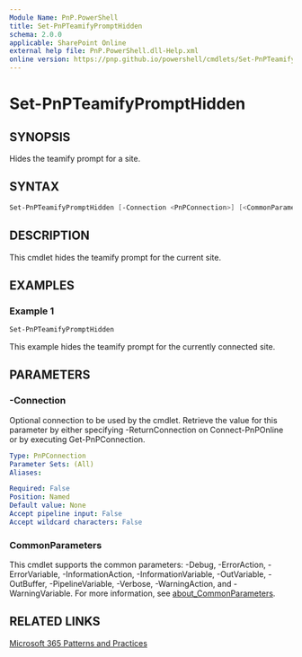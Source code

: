 ```yaml
---
Module Name: PnP.PowerShell
title: Set-PnPTeamifyPromptHidden
schema: 2.0.0
applicable: SharePoint Online
external help file: PnP.PowerShell.dll-Help.xml
online version: https://pnp.github.io/powershell/cmdlets/Set-PnPTeamifyPromptHidden.html
---
```

 
# Set-PnPTeamifyPromptHidden

## SYNOPSIS
Hides the teamify prompt for a site.

## SYNTAX

```powershell
Set-PnPTeamifyPromptHidden [-Connection <PnPConnection>] [<CommonParameters>]
```

## DESCRIPTION
This cmdlet hides the teamify prompt for the current site.

## EXAMPLES

### Example 1
```powershell
Set-PnPTeamifyPromptHidden
```

This example hides the teamify prompt for the currently connected site.

## PARAMETERS

### -Connection
Optional connection to be used by the cmdlet. Retrieve the value for this parameter by either specifying -ReturnConnection on Connect-PnPOnline or by executing Get-PnPConnection.

```yaml
Type: PnPConnection
Parameter Sets: (All)
Aliases:

Required: False
Position: Named
Default value: None
Accept pipeline input: False
Accept wildcard characters: False
```

### CommonParameters
This cmdlet supports the common parameters: -Debug, -ErrorAction, -ErrorVariable, -InformationAction, -InformationVariable, -OutVariable, -OutBuffer, -PipelineVariable, -Verbose, -WarningAction, and -WarningVariable. For more information, see [about_CommonParameters](http://go.microsoft.com/fwlink/?LinkID=113216).

## RELATED LINKS

[Microsoft 365 Patterns and Practices](https://aka.ms/m365pnp)

